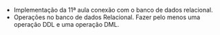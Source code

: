 - Implementação da 11ª aula conexão com o banco de dados relacional.
- Operações no banco de dados Relacional.
Fazer pelo menos uma operação DDL e uma operação DML.